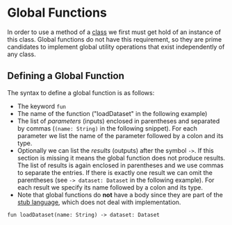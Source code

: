 # Global Functions

In order to use a method of a [class][classes] we first must get hold of an instance of this class. Global functions do not have this requirement, so they are prime candidates to implement global utility operations that exist independently of any class.

## Defining a Global Function

The syntax to define a global function is as follows:

- The keyword `fun`
- The name of the function ("loadDataset" in the following example)
- The list of _parameters_ (inputs) enclosed in parentheses and separated by commas (`(name: String)` in the following snippet). For each parameter we list the name of the parameter followed by a colon and its type.
- Optionally we can list the _results_ (outputs) after the symbol `->`. If this section is missing it means the global function does not produce results. The list of results is again enclosed in parentheses and we use commas to separate the entries. If there is exactly one result we can omit the parentheses (see `-> dataset: Dataset` in the following example). For each result we specify its name followed by a colon and its type.
- Note that global functions do **not** have a body since they are part of the [stub language][stub-language], which does not deal with implementation.

```txt
fun loadDataset(name: String) -> dataset: Dataset
```

[classes]: classes.md
[stub-language]: README.md
